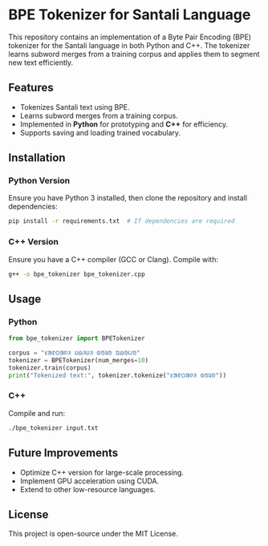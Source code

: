 # BPE Tokenizer for Santali Language

This repository contains an implementation of a Byte Pair Encoding (BPE) tokenizer for the Santali language in both Python and C++. The tokenizer learns subword merges from a training corpus and applies them to segment new text efficiently.

## Features

- Tokenizes Santali text using BPE.
- Learns subword merges from a training corpus.
- Implemented in **Python** for prototyping and **C++** for efficiency.
- Supports saving and loading trained vocabulary.

## Installation

### Python Version

Ensure you have Python 3 installed, then clone the repository and install dependencies:

```bash
pip install -r requirements.txt  # If dependencies are required
```

### C++ Version

Ensure you have a C++ compiler (GCC or Clang). Compile with:

```bash
g++ -o bpe_tokenizer bpe_tokenizer.cpp
```

## Usage

### Python

```python
from bpe_tokenizer import BPETokenizer

corpus = "ᱥᱟᱱᱛᱟᱞᱤ ᱡᱷᱤᱡᱤ ᱵᱚᱨᱚ ᱯᱷᱚᱦᱚ"
tokenizer = BPETokenizer(num_merges=10)
tokenizer.train(corpus)
print("Tokenized text:", tokenizer.tokenize("ᱥᱟᱱᱛᱟᱞᱤ ᱵᱚᱨᱚ"))
```

### C++

Compile and run:

```bash
./bpe_tokenizer input.txt
```

## Future Improvements

- Optimize C++ version for large-scale processing.
- Implement GPU acceleration using CUDA.
- Extend to other low-resource languages.

## License

This project is open-source under the MIT License.
